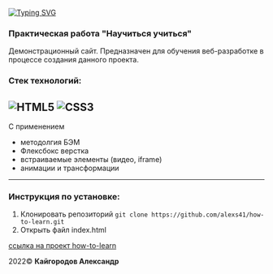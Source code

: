 [![Typing SVG](https://readme-typing-svg.demolab.com?font=Fira+Code&size=30&pause=1000&color=166CD7&width=435&lines=Проект:+How+to+learn)](https://git.io/typing-svg)
### Практическая работа "Научиться учиться"

Демонстрационный сайт. Предназначен для обучения веб-разработке в процессе создания данного проекта.

### Стек технологий:
![HTML5](https://img.shields.io/badge/-HTML5-090909?style=for-the-badge&logo=HTML5)
![CSS3](https://img.shields.io/badge/-CSS3-090909?style=for-the-badge&logo=CSS3)
---
С применением
- методолгия БЭМ
- Флексбокс верстка
- встраиваемые элементы (видео, iframe)
- анимации и трансформации
---

### Инструкция по установке:
1. Клонировать репозиторий
`git clone https://github.com/alexs41/how-to-learn.git`
2. Открыть файл index.html

[ссылка на проект how-to-learn](https://alexs41.github.io/how-to-learn/index.html "How to Learn")

2022© **Кайгородов Александр**
